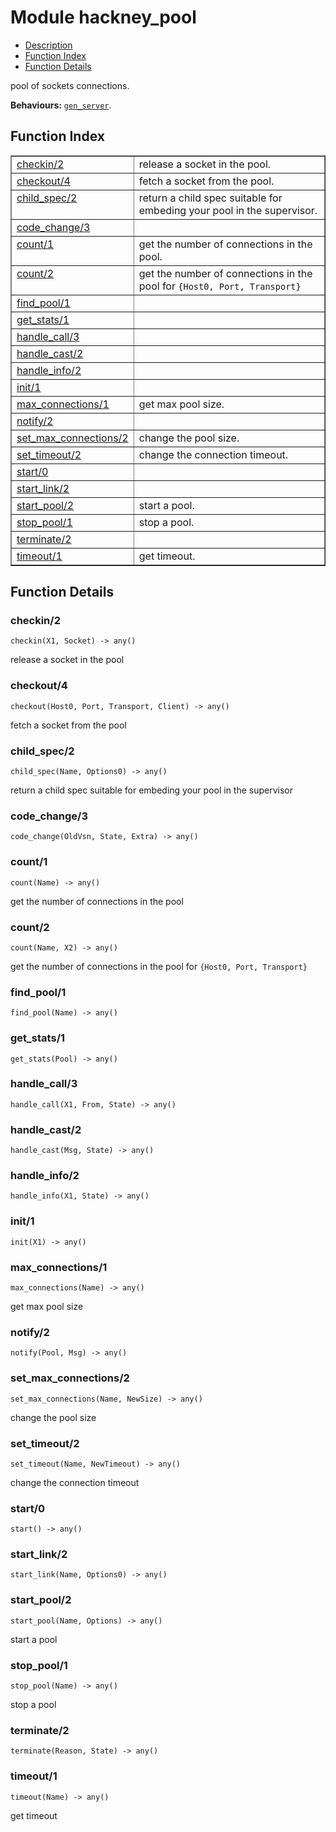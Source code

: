 

# Module hackney_pool #
* [Description](#description)
* [Function Index](#index)
* [Function Details](#functions)

pool of sockets connections.

__Behaviours:__ [`gen_server`](gen_server.md).

<a name="index"></a>

## Function Index ##


<table width="100%" border="1" cellspacing="0" cellpadding="2" summary="function index"><tr><td valign="top"><a href="#checkin-2">checkin/2</a></td><td>release a socket in the pool.</td></tr><tr><td valign="top"><a href="#checkout-4">checkout/4</a></td><td>fetch a socket from the pool.</td></tr><tr><td valign="top"><a href="#child_spec-2">child_spec/2</a></td><td>return a child spec suitable for embeding your pool in the
supervisor.</td></tr><tr><td valign="top"><a href="#code_change-3">code_change/3</a></td><td></td></tr><tr><td valign="top"><a href="#count-1">count/1</a></td><td>get the number of connections in the pool.</td></tr><tr><td valign="top"><a href="#count-2">count/2</a></td><td>get the number of connections in the pool for <code>{Host0, Port, Transport}</code></td></tr><tr><td valign="top"><a href="#find_pool-1">find_pool/1</a></td><td></td></tr><tr><td valign="top"><a href="#get_stats-1">get_stats/1</a></td><td></td></tr><tr><td valign="top"><a href="#handle_call-3">handle_call/3</a></td><td></td></tr><tr><td valign="top"><a href="#handle_cast-2">handle_cast/2</a></td><td></td></tr><tr><td valign="top"><a href="#handle_info-2">handle_info/2</a></td><td></td></tr><tr><td valign="top"><a href="#init-1">init/1</a></td><td></td></tr><tr><td valign="top"><a href="#max_connections-1">max_connections/1</a></td><td>get max pool size.</td></tr><tr><td valign="top"><a href="#notify-2">notify/2</a></td><td></td></tr><tr><td valign="top"><a href="#set_max_connections-2">set_max_connections/2</a></td><td>change the pool size.</td></tr><tr><td valign="top"><a href="#set_timeout-2">set_timeout/2</a></td><td>change the connection timeout.</td></tr><tr><td valign="top"><a href="#start-0">start/0</a></td><td></td></tr><tr><td valign="top"><a href="#start_link-2">start_link/2</a></td><td></td></tr><tr><td valign="top"><a href="#start_pool-2">start_pool/2</a></td><td>start a pool.</td></tr><tr><td valign="top"><a href="#stop_pool-1">stop_pool/1</a></td><td>stop a pool.</td></tr><tr><td valign="top"><a href="#terminate-2">terminate/2</a></td><td></td></tr><tr><td valign="top"><a href="#timeout-1">timeout/1</a></td><td>get timeout.</td></tr></table>


<a name="functions"></a>

## Function Details ##

<a name="checkin-2"></a>

### checkin/2 ###

`checkin(X1, Socket) -> any()`

release a socket in the pool

<a name="checkout-4"></a>

### checkout/4 ###

`checkout(Host0, Port, Transport, Client) -> any()`

fetch a socket from the pool

<a name="child_spec-2"></a>

### child_spec/2 ###

`child_spec(Name, Options0) -> any()`

return a child spec suitable for embeding your pool in the
supervisor

<a name="code_change-3"></a>

### code_change/3 ###

`code_change(OldVsn, State, Extra) -> any()`

<a name="count-1"></a>

### count/1 ###

`count(Name) -> any()`

get the number of connections in the pool

<a name="count-2"></a>

### count/2 ###

`count(Name, X2) -> any()`

get the number of connections in the pool for `{Host0, Port, Transport}`

<a name="find_pool-1"></a>

### find_pool/1 ###

`find_pool(Name) -> any()`

<a name="get_stats-1"></a>

### get_stats/1 ###

`get_stats(Pool) -> any()`

<a name="handle_call-3"></a>

### handle_call/3 ###

`handle_call(X1, From, State) -> any()`

<a name="handle_cast-2"></a>

### handle_cast/2 ###

`handle_cast(Msg, State) -> any()`

<a name="handle_info-2"></a>

### handle_info/2 ###

`handle_info(X1, State) -> any()`

<a name="init-1"></a>

### init/1 ###

`init(X1) -> any()`

<a name="max_connections-1"></a>

### max_connections/1 ###

`max_connections(Name) -> any()`

get max pool size

<a name="notify-2"></a>

### notify/2 ###

`notify(Pool, Msg) -> any()`

<a name="set_max_connections-2"></a>

### set_max_connections/2 ###

`set_max_connections(Name, NewSize) -> any()`

change the pool size

<a name="set_timeout-2"></a>

### set_timeout/2 ###

`set_timeout(Name, NewTimeout) -> any()`

change the connection timeout

<a name="start-0"></a>

### start/0 ###

`start() -> any()`

<a name="start_link-2"></a>

### start_link/2 ###

`start_link(Name, Options0) -> any()`

<a name="start_pool-2"></a>

### start_pool/2 ###

`start_pool(Name, Options) -> any()`

start a pool

<a name="stop_pool-1"></a>

### stop_pool/1 ###

`stop_pool(Name) -> any()`

stop a pool

<a name="terminate-2"></a>

### terminate/2 ###

`terminate(Reason, State) -> any()`

<a name="timeout-1"></a>

### timeout/1 ###

`timeout(Name) -> any()`

get timeout

